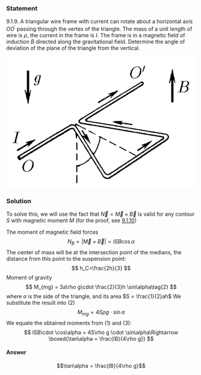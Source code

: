 ###  Statement 

$9.1.9.$ A triangular wire frame with current can rotate about a horizontal axis $OO^\prime$ passing through the vertex of the triangle. The mass of a unit length of wire is $\rho$, the current in the frame is $I$. The frame is in a magnetic field of induction $B$ directed along the gravitational field. Determine the angle of deviation of the plane of the triangle from the vertical. 

![ For problem $9.1.9$ |507x351, 34%](../../img/9.1.9/statement.png)

### Solution

To solve this, we will use the fact that $\vec{N} = \vec{M} \times \vec{B}$ is valid for any contour $S$ with magnetic moment $M$ (for the proof, see [9.1.10](../9.1.10))

The moment of magnetic field forces $$ N_{B} = |\vec{M} \times \vec{B}| = ISB \cos\alpha\tag{1} $$ The center of mass will be at the intersection point of the medians, the distance from this point to the suspension point: $$ h_C=\frac{2h}{3} $$ Moment of gravity $$ M_{mg} = 3a\rho g\cdot \frac{2}{3}h \sin\alpha\tag{2} $$ where $a$ is the side of the triangle, and its area $S = \frac{1}{2}ah$ We substitute the result into $(2)$ $$ M_{mg}= 4S\rho g\cdot \sin\alpha\tag{3} $$ We equate the obtained moments from $(1)$ and $(3)$: $$ ISB\cdot \cos\alpha = 4S\rho g \cdot \sin\alpha\Rightarrow \boxed{\tan\alpha = \frac{IB}{4\rho g}} $$ 

#### Answer

$$\tan\alpha = \frac{IB}{4\rho g}$$ 
